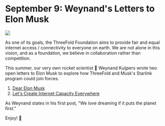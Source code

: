 # September 9: Weynand's Letters to Elon Musk

![](threefold__dearelonmusk2.jpeg  )

As one of its goals, the ThreeFold Foundation aims to provide fair and equal internet access / connectivity to everyone on earth. We are not alone in this vision, and as a foundation, we believe in collaboration rather than competition.

This summer, our very own rocket scientist 🚀 Weynand Kuijpers wrote two open letters to Elon Musk to explore how ThreeFold and Musk's Starlink program could join forces.

1. [Dear Elon Musk](https://medium.com/@kuijpersw/dear-elon-musk-ba2d7c9118be)
2. [Let's Create Internet Capacity Everywhere](https://medium.com/@kuijpersw/i-have-a-dream-ii-f3367bb3735e)

As Weynand states in his first post, "We love dreaming if it puts the planet first."

Enjoy! 💫